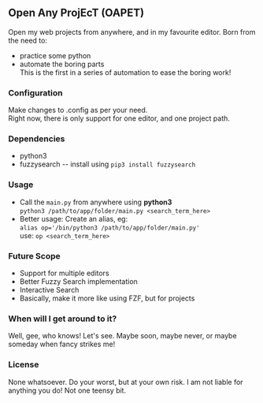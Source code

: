 ## Open Any ProjEcT (OAPET)
Open my web projects from anywhere, and in my favourite editor. 
Born from the need to:
* practice some python
* automate the boring parts
<br>This is the first in a series of automation to ease the boring work!

### Configuration
Make changes to .config as per your need. <br>
Right now, there is only support for one editor, and one project path. 

### Dependencies
* python3
* fuzzysearch -- install using `pip3 install fuzzysearch`


### Usage
* Call the `main.py` from anywhere using **python3**<br>
	`python3 /path/to/app/folder/main.py <search_term_here>`
* Better usage: Create an alias, eg:<br> 
	`alias op='/bin/python3 /path/to/app/folder/main.py'`
	<br>use: `op <search_term_here>`

### Future Scope
* Support for multiple editors
* Better Fuzzy Search implementation
* Interactive Search
* Basically, make it more like using FZF, but for projects

### When will I get around to it?
Well, gee, who knows! Let's see. Maybe soon, maybe never, or maybe someday when fancy strikes me!

### License
None whatsoever. Do your worst, but at your own risk. I am not liable for anything you do! Not one teensy bit. 
